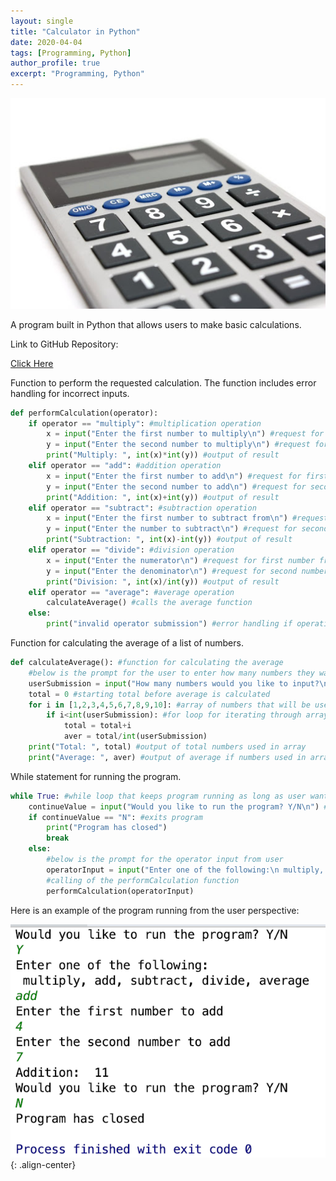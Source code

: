 ```yaml
---
layout: single
title: "Calculator in Python"
date: 2020-04-04
tags: [Programming, Python]
author_profile: true
excerpt: "Programming, Python"
---
```

![Calculator](/images/calculator.jpg "Calculator in Python")

A program built in Python that allows users to make basic calculations.

Link to GitHub Repository:

[Click Here](https://github.com/davidsuffolk/Python-Calculator)

Function to perform the requested calculation. The function includes error handling for incorrect inputs.

```python
def performCalculation(operator):
    if operator == "multiply": #multiplication operation
        x = input("Enter the first number to multiply\n") #request for first number from user
        y = input("Enter the second number to multiply\n") #request for second number from user
        print("Multiply: ", int(x)*int(y)) #output of result
    elif operator == "add": #addition operation
        x = input("Enter the first number to add\n") #request for first number from user
        y = input("Enter the second number to add\n") #request for second number from user
        print("Addition: ", int(x)+int(y)) #output of result
    elif operator == "subtract": #subtraction operation
        x = input("Enter the first number to subtract from\n") #request for first number from user
        y = input("Enter the number to subtract\n") #request for second number from user
        print("Subtraction: ", int(x)-int(y)) #output of result
    elif operator == "divide": #division operation
        x = input("Enter the numerator\n") #request for first number from user
        y = input("Enter the denominator\n") #request for second number from user
        print("Division: ", int(x)/int(y)) #output of result
    elif operator == "average": #average operation
        calculateAverage() #calls the average function
    else:
        print("invalid operator submission") #error handling if operation is not recognized
```
Function for calculating the average of a list of numbers.

```python
def calculateAverage(): #function for calculating the average
    #below is the prompt for the user to enter how many numbers they want to have averaged
    userSubmission = input("How many numbers would you like to input?\nWe will average numbers from our list\n Enter a value from 1-10\n")
    total = 0 #starting total before average is calculated
    for i in [1,2,3,4,5,6,7,8,9,10]: #array of numbers that will be used for the total and average calculations
        if i<int(userSubmission): #for loop for iterating through array
            total = total+i
            aver = total/int(userSubmission)
    print("Total: ", total) #output of total numbers used in array
    print("Average: ", aver) #output of average if numbers used in array
```

While statement for running the program.

```python
while True: #while loop that keeps program running as long as user wants
    continueValue = input("Would you like to run the program? Y/N\n") #opening prompt of program
    if continueValue == "N": #exits program
        print("Program has closed")
        break
    else:
        #below is the prompt for the operator input from user
        operatorInput = input("Enter one of the following:\n multiply, add, subtract, divide, average\n")
        #calling of the performCalculation function
        performCalculation(operatorInput)
```

Here is an example of the program running from the user perspective:

![image-center](/images/calculator_output.png){: .align-center}
